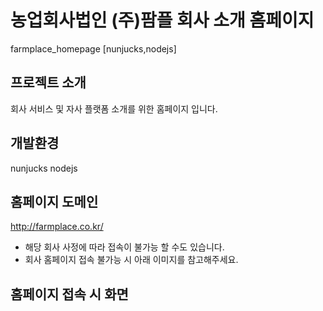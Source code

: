 # 농업회사법인 (주)팜플 회사 소개 홈페이지
farmplace_homepage [nunjucks,nodejs]

## 프로젝트 소개

회사 서비스 및 자사 플랫폼 소개를 위한 홈페이지 입니다.

## 개발환경
nunjucks
nodejs

## 홈페이지 도메인

http://farmplace.co.kr/ 
- 해당 회사 사정에 따라 접속이 불가능 할 수도 있습니다.
- 회사 홈페이지 접속 불가능 시 아래 이미지를 참고해주세요.
  
## 홈페이지 접속 시 화면 

